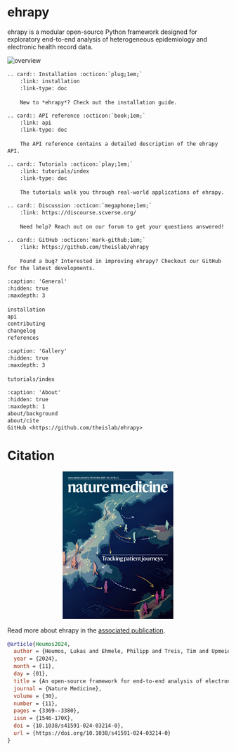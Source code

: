 # ehrapy

ehrapy is a modular open-source Python framework designed for exploratory end-to-end analysis of heterogeneous epidemiology and electronic health record data.

![overview](https://github.com/user-attachments/assets/3a3143f6-fbed-4831-8e89-d8a63926685e)

```{eval-rst}
.. card:: Installation :octicon:`plug;1em;`
    :link: installation
    :link-type: doc

    New to *ehrapy*? Check out the installation guide.
```

```{eval-rst}
.. card:: API reference :octicon:`book;1em;`
    :link: api
    :link-type: doc

    The API reference contains a detailed description of the ehrapy API.
```

```{eval-rst}
.. card:: Tutorials :octicon:`play;1em;`
    :link: tutorials/index
    :link-type: doc

    The tutorials walk you through real-world applications of ehrapy.
```

```{eval-rst}
.. card:: Discussion :octicon:`megaphone;1em;`
    :link: https://discourse.scverse.org/

    Need help? Reach out on our forum to get your questions answered!

```

```{eval-rst}
.. card:: GitHub :octicon:`mark-github;1em;`
    :link: https://github.com/theislab/ehrapy

    Found a bug? Interested in improving ehrapy? Checkout our GitHub for the latest developments.

```

```{toctree}
:caption: 'General'
:hidden: true
:maxdepth: 3

installation
api
contributing
changelog
references
```

```{toctree}
:caption: 'Gallery'
:hidden: true
:maxdepth: 3

tutorials/index
```

```{toctree}
:caption: 'About'
:hidden: true
:maxdepth: 1
about/background
about/cite
GitHub <https://github.com/theislab/ehrapy>
```

# Citation

 <p align="center">
  <a href="https://www.nature.com/articles/s41591-024-03214-0">
    <img src="_static/ehrapy_logos/nat_med_cover_upscaled_compressed.png" alt="fig2" width="50%">
  </a>
</p>

Read more about ehrapy in the [associated publication](https://doi.org/10.1038/s41591-024-03214-0).

```bibtex
@article{Heumos2024,
  author = {Heumos, Lukas and Ehmele, Philipp and Treis, Tim and Upmeier zu Belzen, Julius and Roellin, Eljas and May, Lilly and Namsaraeva, Altana and Horlava, Nastassya and Shitov, Vladimir A. and Zhang, Xinyue and Zappia, Luke and Knoll, Rainer and Lang, Niklas J. and Hetzel, Leon and Virshup, Isaac and Sikkema, Lisa and Curion, Fabiola and Eils, Roland and Schiller, Herbert B. and Hilgendorff, Anne and Theis, Fabian J.},
  year = {2024},
  month = {11},
  day = {01},
  title = {An open-source framework for end-to-end analysis of electronic health record data},
  journal = {Nature Medicine},
  volume = {30},
  number = {11},
  pages = {3369--3380},
  issn = {1546-170X},
  doi = {10.1038/s41591-024-03214-0},
  url = {https://doi.org/10.1038/s41591-024-03214-0}
}
```
